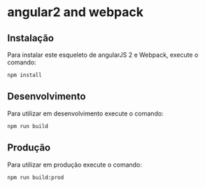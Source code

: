 # angular2 and webpack

## Instalação

Para instalar este esqueleto de angularJS 2 e Webpack, execute o comando:
```
npm install
```
## Desenvolvimento

Para utilizar em desenvolvimento execute o comando:
```
npm run build
```
## Produção

Para utilizar em produção execute o comando:
```
npm run build:prod
```




